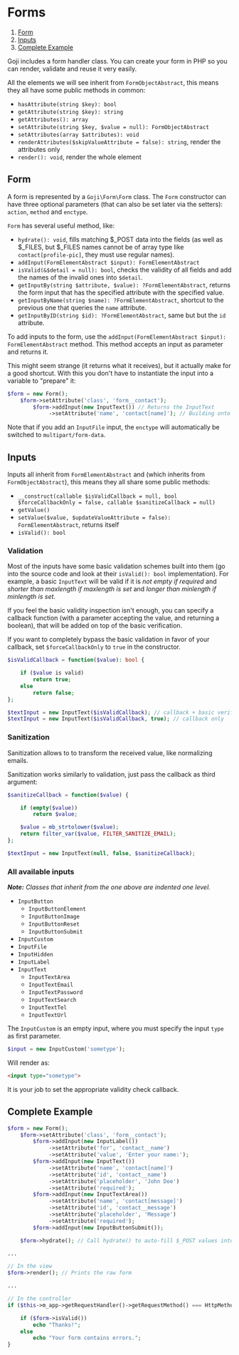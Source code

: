 Forms
=====

1. [Form](#form)
2. [Inputs](#inputs)
3. [Complete Example](#complete-example)

Goji includes a form handler class. You can create your form in PHP so you can render, validate and
reuse it very easily.

All the elements we will see inherit from `FormObjectAbstract`, this means they all have
some public methods in common:

- `hasAttribute(string $key): bool`
- `getAttribute(string $key): string`
- `getAttributes(): array`
- `setAttribute(string $key, $value = null): FormObjectAbstract`
- `setAttributes(array $attributes): void`
- `renderAttributes($skipValueAttribute = false): string`, render the attributes only
- `render(): void`, render the whole element

Form
----

A form is represented by a `Goji\Form\Form` class. The `Form` constructor can have three
optional parameters (that can also be set later via the setters): `action`,
`method` and `enctype`.

`Form` has several useful method, like:

- `hydrate(): void`, fills matching $_POST data into the fields (as well as $_FILES,
  but $_FILES names cannot be of array type like `contact[profile-pic]`, they must use
  regular names).
- `addInput(FormElementAbstract $input): FormElementAbstract`
- `isValid(&$detail = null): bool`, checks the validity of all fields and add the names
  of the invalid ones into `$detail`.
- `getInputBy(string $attribute, $value): ?FormElementAbstract`, returns the form input
  that has the specified attribute with the specified value.
- `getInputByName(string $name): ?FormElementAbstract`, shortcut to the previous one that
  queries the `name` attribute.
- `getInputByID(string $id): ?FormElementAbstract`, same but but the `id` attribute.

To add inputs to the form, use the `addInput(FormElementAbstract $input): FormElementAbstract`
method. This method accepts an input as parameter and returns it.

This might seem strange (it returns what it receives), but it actually make for a good shortcut.
With this you don't have to instantiate the input into a variable to "prepare" it:

```php
$form = new Form();
    $form->setAttribute('class', 'form__contact');
        $form->addInput(new InputText()) // Returns the InputText
             ->setAttribute('name', 'contact[name]'); // Building onto the same InputText
```

Note that if you add an `InputFile` input, the `enctype` will automatically be switched to
`multipart/form-data`.

Inputs
------

Inputs all inherit from `FormElementAbstract` and (which inherits from `FormObjectAbstract`),
this means they all share some public methods:

- `__construct(callable $isValidCallback = null, bool $forceCallbackOnly = false, callable $sanitizeCallback = null)`
- `getValue()`
- `setValue($value, $updateValueAttribute = false): FormElementAbstract`, returns itself
- `isValid(): bool`

### Validation

Most of the inputs have some basic validation schemes built into them (go into the source code
and look at their `isValid(): bool` implementation). For example, a basic `InputText` will be valid
if it is *not empty if required* and *shorter than maxlength if maxlength is set* and *longer than
minlength if minlength is set*.

If you feel the basic validity inspection isn't enough, you can specify a callback function (with
a parameter accepting the value, and returning a boolean), that will be added on top of the basic
verification.

If you want to completely bypass the basic validation in favor of your callback, set `$forceCallbackOnly`
to `true` in the constructor.

```php
$isValidCallback = function($value): bool {

    if ($value is valid)
        return true;
    else
        return false;
};

$textInput = new InputText($isValidCallback); // callback + basic verification
$textInput = new InputText($isValidCallback, true); // callback only
```

### Sanitization

Sanitization allows to to transform the received value, like normalizing emails.

Sanitization works similarly to validation, just pass the callback as third argument:

```php
$sanitizeCallback = function($value) {

    if (empty($value))
        return $value;

    $value = mb_strtolower($value);
    return filter_var($value, FILTER_SANITIZE_EMAIL);
};

$textInput = new InputText(null, false, $sanitizeCallback);
```

### All available inputs

***Note:** Classes that inherit from the one above are indented one level.*

- `InputButton`
	- `InputButtonElement`
	- `InputButtonImage`
	- `InputButtonReset`
	- `InputButtonSubmit`
- `InputCustom`
- `InputFile`
- `InputHidden`
- `InputLabel`
- `InputText`
	- `InputTextArea`
	- `InputTextEmail`
	- `InputTextPassword`
	- `InputTextSearch`
	- `InputTextTel`
	- `InputTextUrl`
	
The `InputCustom` is an empty input, where you must specify the input `type` as
first parameter.

```php
$input = new InputCustom('sometype');
```

Will render as:

```html
<input type="sometype">
```

It is your job to set the appropriate validity check callback.

Complete Example
----------------

```php
$form = new Form();
    $form->setAttribute('class', 'form__contact');
        $form->addInput(new InputLabel())
             ->setAttribute('for', 'contact__name')
             ->setAttribute('value', 'Enter your name:');
        $form->addInput(new InputText())
             ->setAttribute('name', 'contact[name]')
             ->setAttribute('id', 'contact__name')
             ->setAttribute('placeholder', 'John Doe')
             ->setAttribute('required');
        $form->addInput(new InputTextArea())
             ->setAttribute('name', 'contact[message]')
             ->setAttribute('id', 'contact__message')
             ->setAttribute('placeholder', 'Message')
             ->setAttribute('required');
        $form->addInput(new InputButtonSubmit());

    $form->hydrate(); // Call hydrate() to auto-fill $_POST values into the form elements

...

// In the view
$form->render(); // Prints the raw form

...

// In the controller
if ($this->m_app->getRequestHandler()->getRequestMethod() === HttpMethodInterface::HTTP_POST) {

	if ($form->isValid())
	    echo "Thanks!";
	else
	    echo "Your form contains errors.";
}
```
